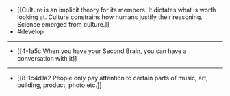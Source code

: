 - [[Culture is an implicit theory for its members. It dictates what is worth looking at. Culture constrains how humans justify their reasoning. Science emerged from culture.]]
- #develop
---
- [[4-1a5c When you have your Second Brain, you can have a conversation with it]]
---
- [[8-1c4d1a2 People only pay attention to certain parts of music, art, building, product, photo etc.]]
